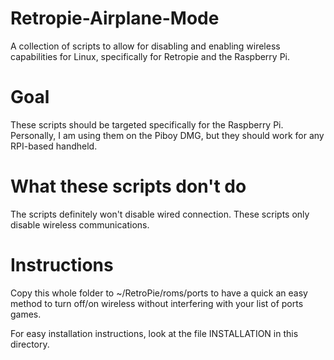 # Retropie-Airplane-Mode
A collection of scripts to allow for disabling and enabling wireless capabilities for Linux, specifically for Retropie and the Raspberry Pi.

# Goal
These scripts should be targeted specifically for the Raspberry Pi. Personally, I am using them on the Piboy DMG, but they should work for any RPI-based handheld.

# What these scripts don't do
The scripts definitely won't disable wired connection. These scripts only disable wireless communications.

# Instructions
Copy this whole folder to ~/RetroPie/roms/ports to have a quick an easy method to turn off/on wireless without interfering with your list of ports games.

For easy installation instructions, look at the file INSTALLATION in this directory.
